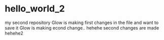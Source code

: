 # hello_world_2
my second repository
Glow is making first changes in the file and want to save it
Glow is making econd change.. hehehe
second changes are made hehehe2
